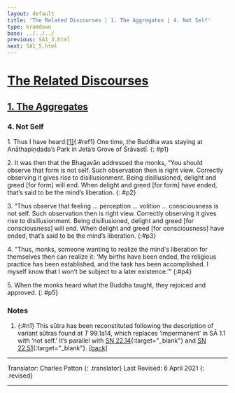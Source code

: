 ```yaml
---
layout: default
title: 'The Related Discourses | 1. The Aggregates | 4. Not Self'
type: kramdown
base: ../../../
previous: SA1_3.html
next: SA1_5.html
---
```


# [The Related Discourses](../index.html)
## [1. The Aggregates](index.html)
### 4. Not Self

1\. Thus I have heard:[\[1\]](#n1){:#ref1} One time, the Buddha was staying at Anāthapiṇḍada’s Park in Jeta’s Grove of Śrāvastī.
{: #p1}

2\. It was then that the Bhagavān addressed the monks, “You should observe that form is not self. Such observation then is right view. Correctly observing it gives rise to disillusionment. Being disillusioned, delight and greed [for form] will end. When delight and greed [for form] have ended, that’s said to be the mind’s liberation.
{: #p2}

3\. “Thus observe that feeling … perception … volition … consciousness is not self. Such observation then is right view. Correctly observing it gives rise to disillusionment. Being disillusioned, delight and greed [for consciousness] will end. When delight and greed [for consciousness] have ended, that’s said to be the mind’s liberation.
{:#p3}

4\. “Thus, monks, someone wanting to realize the mind's liberation for themselves then can realize it: ‘My births have been ended, the religious practice has been established, and the task has been accomplished. I myself know that I won’t be subject to a later existence.’”
{:#p4}

5\. When the monks heard what the Buddha taught, they rejoiced and approved.
{: #p5}

### Notes
1. {:#n1} This sūtra has been reconstituted following the description of variant sūtras found at *T* 99.1a14, which replaces ‘impermanent’ in SĀ 1.1 with ‘not self.’ It’s parallel with [SN 22.14](https://suttacentral.net/sn22.14){:target="_blank"} and [SN 22.51](https://suttacentral.net/sn22.51){:target="_blank"}. [\[back\]](#ref1)

---

Translator: Charles Patton
{: .translator}
Last Revised: 6 April 2021
{: .revised}

---